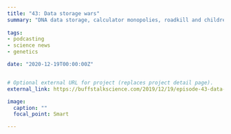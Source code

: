 ```yaml
---
title: "43: Data storage wars"
summary: "DNA data storage, calculator monopolies, roadkill and children’s television."
  
tags:
- podcasting
- science news
- genetics

date: "2020-12-19T00:00:00Z"


# Optional external URL for project (replaces project detail page).
external_link: https://buffstalkscience.com/2019/12/19/episode-43-data-storage-wars/

image:
  caption: ""
  focal_point: Smart

---
```

